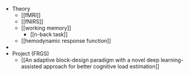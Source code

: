 - Theory
	- [[fMRI]]
	- [[fNIRS]]
	- [[working memory]]
		- [[n-back task]]
	- [[hemodynamic response function]]
-
- Project (FRGS)
	- [[An adaptive block-design paradigm with a novel deep learning-assisted approach for better cognitive load estimation]]